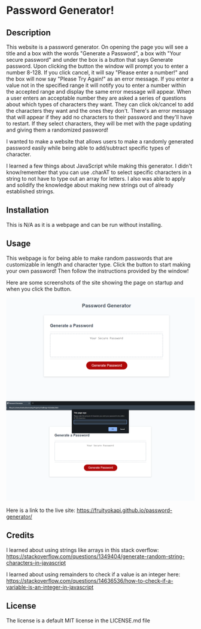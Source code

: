 # Password Generator!

## Description
This website is a password generator. On opening the page you will see a title and a box with the words "Generate a Password", a box with "Your secure password" and under the box is a button that says Generate password. Upon clicking the button the window will prompt you to enter a number 8-128. If you click cancel, it will say "Please enter a number!" and the box will now say "Please Try Again!" as an error message. If you enter a value not in the specified range it will notify you to enter a number within the accepted range and display the same error message will appear. When a user enters an acceptable number they are asked a series of questions about which types of characters they want. They can click ok/cancel to add the characters they want and the ones they don't. There's an error message that will appear if they add no characters to their password and they'll have to restart. If they select characters, they will be met with the page updating and giving them a randomized password!

I wanted to make a website that allows users to make a randomly generated password easily while being able to add/subtract specific types of character.

I learned a few things about JavaScript while making this generator. I didn't know/remember that you can use .charAT to select specific characters in a string to not have to type out an array for letters. I also was able to apply and solidify the knowledge about making new strings out of already established strings. 

## Installation
This is N/A as it is a webpage and can be run without installing.

## Usage
This webpage is for being able to make random passwords that are customizable in length and character type. Click the button to start making your own password! Then follow the instructions provided by the window!

Here are some screenshots of the site showing the page on startup and when you click the button.

![website screenshot1](./assets/images/Screenshot_76.png)
![website screenshot1](./assets/images/Screenshot_77.png)

Here is a link to the live site:
https://fruityokapi.github.io/password-generator/

## Credits
I learned about using strings like arrays in this stack overflow:
https://stackoverflow.com/questions/1349404/generate-random-string-characters-in-javascript

I learned about using remainders to check if a value is an integer here:
https://stackoverflow.com/questions/14636536/how-to-check-if-a-variable-is-an-integer-in-javascript

## License
The license is a default MIT license in the LICENSE.md file